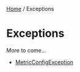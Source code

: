 [Home](/README.md) / Exceptions

# Exceptions
More to come...

- [MetricConfigException](/docs/exceptions/MetricConfigException.md)
